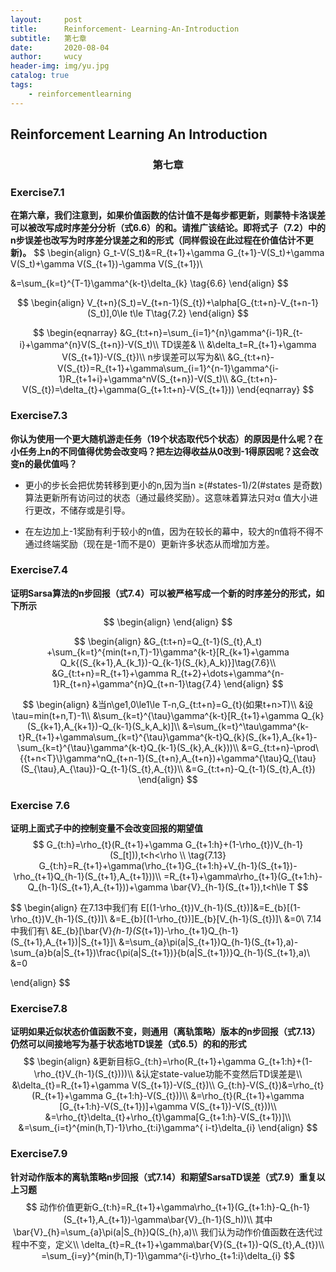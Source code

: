 ```yaml
---
layout:     post
title:      Reinforcement- Learning-An-Introduction
subtitle:   第七章
date:       2020-08-04
author:     wucy
header-img: img/yu.jpg
catalog: true
tags:
    - reinforcementlearning
---
```


## Reinforcement Learning An Introduction

### <center>第七章</center>

### Exercise7.1

**在第六章，我们注意到，如果价值函数的估计值不是每步都更新，则蒙特卡洛误差可以被改写成时序差分分析（式6.6）的和。请推广该结论。即将式子（7.2）中的n步误差也改写为时序差分误差之和的形式（同样假设在此过程在价值估计不更新)。**
$$
\begin{align}
G_t-V(S_t)&=R_{t+1}+\gamma G_{t+1}-V(S_t)+\gamma V(S_t)+\gamma V(S_{t+1})-\gamma V(S_{t+1})\\

&=\sum_{k=t}^{T-1}\gamma^{k-t}\delta_{k} \tag{6.6}
\end{align}
$$

$$
\begin{align}
V_{t+n}(S_t)=V_{t+n-1}(S_{t})+\alpha[G_{t:t+n}-V_{t+n-1}(S_t)],0\le t\le T\tag{7.2}
\end{align}
$$

$$
\begin{eqnarray}
&G_{t:t+n}=\sum_{i=1}^{n}\gamma^{i-1}R_{t-i}+\gamma^{n}V(S_{t+n})-V(S_t)\\
TD误差& \\
&\delta_t=R_{t+1}+\gamma V(S_{t+1})-V(S_{t})\\
n步误差可以写为&\\
&G_{t:t+n}-V(S_{t})=R_{t+1}+\gamma\sum_{i=1}^{n-1}\gamma^{i-1}R_{t+1+i}+\gamma^nV(S_{t+n})-V(S_t)\\
&G_{t:t+n}-V(S_{t})=\delta_{t}+\gamma(G_{t+1:t+n}-V(S_{t+1}))
\end{eqnarray}
$$

### Exercise7.3

**你认为使用一个更大随机游走任务（19个状态取代5个状态）的原因是什么呢？在小任务上n的不同值得优势会改变吗？把左边得收益从0改到-1得原因呢？这会改变n的最优值吗？**

* 更小的步长会把优势转移到更小的n,因为当n &ge;(#states-1)/2(#states 是奇数)算法更新所有访问过的状态（通过最终奖励）。这意味着算法只对&alpha; 值大小进行更改，不储存或是引导。

* 在左边加上-1奖励有利于较小的n值，因为在较长的幕中，较大的n值将不得不通过终端奖励（现在是-1而不是0）更新许多状态从而增加方差。

### Exercise7.4

**证明Sarsa算法的n步回报（式7.4）可以被严格写成一个新的时序差分的形式，如下所示**
$$
\begin{align}
\end{align}
$$

$$
\begin{align}
&G_{t:t+n}=Q_{t-1}(S_{t},A_t) +\sum_{k=t}^{min(t+n,T)-1}\gamma^{k-t}[R_{k+1}+\gamma Q_k{(S_{k+1},A_{k_1})-Q_{k-1}(S_{k},A_k)}]\tag{7.6}\\
&G_{t:t+n}=R_{t+1}+\gamma R_{t+2}+\dots+\gamma^{n-1}R_{t+n}+\gamma^{n}Q_{t+n-1}\tag{7.4}
\end{align}
$$

$$
\begin{align}
&当n\ge1,0\le1\le T-n,G_{t:t+n}=G_{t}(如果t+n>T)\\
&设\tau=min(t+n,T)-1\\
&\sum_{k=t}^{\tau}\gamma^{k-t}[R_{t+1}+\gamma Q_{k}(S_{k+1},A_{k+1})-Q_{k-1}(S_k,A_k)]\\
&=\sum_{k=t}^\tau\gamma^{k-t}R_{t+1}+\gamma\sum_{k=t}^{\tau}\gamma^{k-t}Q_{k}(S_{k+1},A_{k+1}-\sum_{k=t}^{\tau}\gamma^{k-t}Q_{k-1}(S_{k},A_{k}))\\
&=G_{t:t+n}-\prod\{{t+n<T}\}\gamma^nQ_{t+n-1}(S_{t+n},A_{t+n})+\gamma^{\tau}Q_{\tau}(S_{\tau},A_{\tau})-Q_{t-1}(S_{t},A_{t})\\
&=G_{t:t+n}-Q_{t-1}(S_{t},A_{t})
\end{align}
$$

### Exercise 7.6

**证明上面式子中的控制变量不会改变回报的期望值**
$$
G_{t:h}=\rho_{t}(R_{t+1}+\gamma G_{t+1:h}+(1-\rho_{t})V_{h-1}(S_[t])),t<h<\rho \\ \tag{7.13}
G_{t:h}=R_{t+1}+\gamma(\rho_{t+1}G_{t+1:h}+V_{h-1}(S_{t+1})-\rho_{t+1}Q_{h-1}(S_{t+1},A_{t+1}))\\
=R_{t+1}+\gamma\rho_{t+1}(G_{t+1:h}-Q_{h-1}(S_{t+1},A_{t+1}))+\gamma \bar{V}_{h-1}(S_{t+1}),t<h\le T
$$

$$
\begin{align}
在7.13中我们有
E[(1-\rho_{t})V_{h-1}(S_{t})]&=E_{b}[(1-\rho_{t})V_{h-1}(S_{t})]\\
&=E_{b}[(1-\rho_{t})]E_{b}[V_{h-1}(S_{t})]\\
&=0\\
7.14中我们有\\
&E_{b}[\bar{V}_{h-1}(S_{t+1})-\rho_{t+1}Q_{h-1}(S_{t+1},A_{t+1})|S_{t+1}]\\
&=\sum_{a}\pi(a|S_{t+1})Q_{h-1}(S_{t+1},a)-\sum_{a}b(a|S_{t+1})\frac{\pi(a|S_{t+1})}{b(a|S_{t+1})}Q_{h-1}(S_{t+1},a)\\
&=0

\end{align}
$$

### Exercise7.8

**证明如果近似状态价值函数不变，则通用（离轨策略）版本的n步回报（式7.13）仍然可以间接地写为基于状态地TD误差（式6.5）的和的形式**
$$
\begin{align}
&更新目标G_{t:h}=\rho(R_{t+1}+\gamma G_{t+1:h}+(1-\rho_{t}V_{h-1}(S_{t})))\\
&认定state-value功能不变然后TD误差是\\
&\delta_{t}=R_{t+1}+\gamma V(S_{t+1})-V(S_{t})\\
G_{t:h}-V(S_{t})&=\rho_{t}(R_{t+1}+\gamma G_{t+1:h}-V(S_{t}))\\
&=\rho_{t}(R_{t+1}+\gamma [G_{t+1:h}-V(S_{t+1})]+\gamma V(S_{t+1})-V(S_{t}))\\
&=\rho_{t}\delta_{t}+\rho_{t}\gamma[G_{t+1:h}-V(S_{t+1})]\\
&=\sum_{i=t}^{min(h,T)-1}\rho_{t:i}\gamma^{ i-t}\delta_{i}
\end{align}
$$

### Exercise7.9

**针对动作版本的离轨策略n步回报（式7.14）和期望SarsaTD误差（式7.9）重复以上习题**
$$
动作价值更新G_{t:h}=R_{t+1}+\gamma\rho_{t+1}(G_{t+1:h}-Q_{h-1}(S_{t+1},A_{t+1})-\gamma\bar{V}_{h-1}(S_h))\\
其中\bar{V}_{h}=\sum_{a}\pi(a|S_{h})Q(S_{h},a)\\
我们认为动作价值函数在迭代过程中不变，定义\\
\delta_{t}=R_{t+1}+\gamma\bar{V}(S_{t+1})-Q(S_{t},A_{t})\\
=\sum_{i=y}^{min(h,T)-1}\gamma^{i-t}\rho_{t+1:i}\delta_{i}
$$

